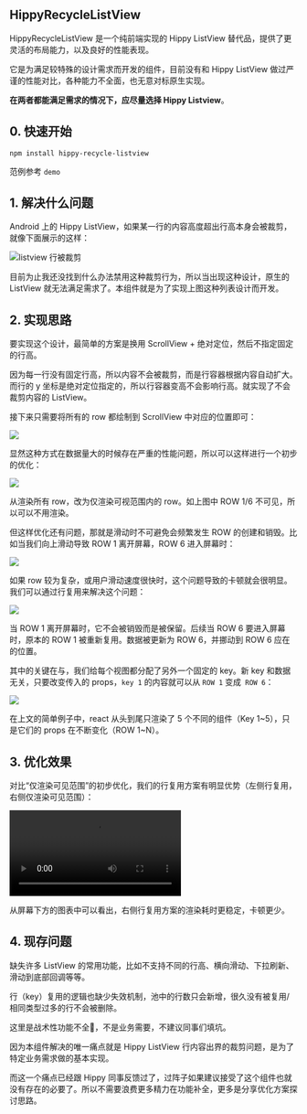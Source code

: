 HippyRecycleListView
----

HippyRecycleListView 是一个纯前端实现的 Hippy ListView 替代品，提供了更灵活的布局能力，以及良好的性能表现。

它是为满足较特殊的设计需求而开发的组件，目前没有和 Hippy ListView 做过严谨的性能对比，各种能力不全面，也无意对标原生实现。

**在两者都能满足需求的情况下，应尽量选择 Hippy Listview**。

## 0. 快速开始

```
npm install hippy-recycle-listview
```

范例参考 `demo`

## 1. 解决什么问题

Android 上的 Hippy ListView，如果某一行的内容高度超出行高本身会被裁剪，就像下面展示的这样：

![listview 行被裁剪](./assets/1.png)

目前为止我还没找到什么办法禁用这种裁剪行为，所以当出现这种设计，原生的 ListView 就无法满足需求了。本组件就是为了实现上图这种列表设计而开发。

## 2. 实现思路

要实现这个设计，最简单的方案是换用 ScrollView + 绝对定位，然后不指定固定的行高。

因为每一行没有固定行高，所以内容不会被裁剪，而是行容器根据内容自动扩大。而行的 y 坐标是绝对定位指定的，所以行容器变高不会影响行高。就实现了不会裁剪内容的 ListView。

接下来只需要将所有的 row 都绘制到 ScrollView 中对应的位置即可：

![](./assets/3.png)

显然这种方式在数据量大的时候存在严重的性能问题，所以可以这样进行一个初步的优化：

![](./assets/4.png)


从渲染所有 row，改为仅渲染可视范围内的 row。如上图中 ROW 1/6 不可见，所以可以不用渲染。

但这样优化还有问题，那就是滑动时不可避免会频繁发生 ROW 的创建和销毁。比如当我们向上滑动导致 ROW 1 离开屏幕，ROW 6 进入屏幕时：

![](./assets/5.png)

如果 row 较为复杂，或用户滑动速度很快时，这个问题导致的卡顿就会很明显。我们可以通过行复用来解决这个问题：

![](./assets/6.png)

当 ROW 1 离开屏幕时，它不会被销毁而是被保留。后续当 ROW 6 要进入屏幕时，原本的 ROW 1 被重新复用。数据被更新为 ROW 6，并挪动到 ROW 6 应在的位置。

其中的关键在与，我们给每个视图都分配了另外一个固定的 key。新 key 和数据无关，只要改变传入的 props，`key 1` 的内容就可以从 `ROW 1` 变成` ROW 6`：

![](./assets/7.png)

在上文的简单例子中，react 从头到尾只渲染了 5 个不同的组件（Key 1~5），只是它们的 props 在不断变化（ROW 1~N）。

## 3. 优化效果

对比“仅渲染可见范围”的初步优化，我们的行复用方案有明显优势（左侧行复用，右侧仅渲染可见范围）：

![性能对比](./assets/compare.mp4)

从屏幕下方的图表中可以看出，右侧行复用方案的渲染耗时更稳定，卡顿更少。

## 4. 现存问题

缺失许多 ListView 的常用功能，比如不支持不同的行高、横向滑动、下拉刷新、滑动到底部回调等等。

行（key）复用的逻辑也缺少失效机制，池中的行数只会新增，很久没有被复用/相同类型过多的行不会被删除。

这里是战术性功能不全🐶，不是业务需要，不建议同事们填坑。

因为本组件解决的唯一痛点就是 Hippy ListView 行内容出界的裁剪问题，是为了特定业务需求做的基本实现。

而这一个痛点已经跟 Hippy 同事反馈过了，过阵子如果建议接受了这个组件也就没有存在的必要了。所以不需要浪费更多精力在功能补全，更多是分享优化方案探讨思路。